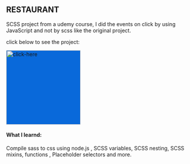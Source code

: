 ## RESTAURANT
SCSS project from a udemy course, I did the events on click by using JavaScript and not by scss like the original project.

click below to see the project:</br>

<a href="https://restaurant-shish.netlify.app/"><img src='https://user-images.githubusercontent.com/109962964/193276165-de65b10b-ef89-48a5-81dd-57e66110d6c7.png' alt='click-here' height='200' style="background:#0969DA" ></a>


#### What I learnd:
Compile sass to css using node.js , SCSS variables, SCSS nesting, SCSS mixins, functions , Placeholder selectors and more.



